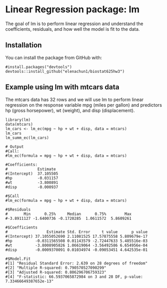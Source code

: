 # Linear Regression package: lm
The goal of lm is to perform linear regression and understand the coefficients, residuals, and how well the model is fit to the data.

## Installation
You can install the package from GitHub with:
```
#install.packages("devtools")
devtools::install_github("elenachun1/biostat625hw3")
```

## Example using lm with mtcars data
The mtcars data has 32 rows and we will use lm to perform linear regression on the response variable mpg (miles per gallon) and predictors hp (gross horsepower), wt (weight), and disp (displacement).
```
library(lm)
data(mtcars)
lm_cars <- lm_ec(mpg ~ hp + wt + disp, data = mtcars)
lm_cars
lm_summ_ec(lm_cars)

# Output
#Call:
#lm_ec(formula = mpg ~ hp + wt + disp, data = mtcars)

#Coefficients:
#             Estimate 
#(Intercept)  37.105505
#hp           -0.031157
#wt           -3.800891
#disp         -0.000937

#$Call
#lm_ec(formula = mpg ~ hp + wt + disp, data = mtcars)

#$Residuals
#       Min      0.25%     Median      0.75%        Max 
#-3.8911127 -1.6400736 -0.1720285  1.0611572  5.8609261 

#$Coefficients
#                 Estimate Std. Error     t value      p value
#(Intercept) 37.1055052690 2.11081525 17.57875558 5.809679e-17
#hp          -0.0311565508 0.01143579 -2.72447633 5.485516e-03
#wt          -3.8008905826 1.06619064 -3.56492586 6.654956e-04
#disp        -0.0009370091 0.01034974 -0.09053451 4.642535e-01

#$Model.Fit
#[1] "Residual Standard Error: 2.639 on 28 degrees of freedom"                    
#[2] "Multiple R-squared: 0.790570527090299"                                      
#[3] "Adjusted R-squared: 0.806296706759323"                                      
#[4] "F-statistic: 66.5937065872984 on 3 and 28 DF, p-value: 7.33466649387652e-13"
```
